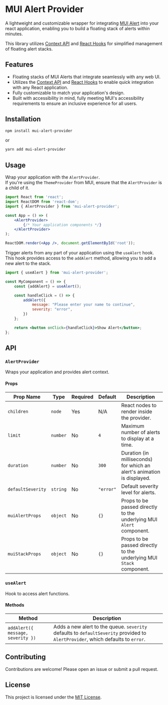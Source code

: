# MUI Alert Provider

A lightweight and customizable wrapper for integrating [MUI Alert](https://mui.com/material-ui/react-alert/?srsltid=AfmBOorG16fDWlZUFpNDld6CbDRdpPOA8eTPa9eEriOYl9CywGZFowmu) into your react application, enabling you to build a floating stack of alerts within minutes.

This library utilizes [Context API](https://react.dev/reference/react/hooks#context-hooks) and [React Hooks](https://react.dev/learn/reusing-logic-with-custom-hooks) for simplified management of floating alert stacks.

## Features

- Floating stacks of MUI Alerts that integrate seamlessly with any web UI.
- Utilizes the [Context API](https://react.dev/reference/react/hooks#context-hooks) and [React Hooks](https://react.dev/learn/reusing-logic-with-custom-hooks) to enable quick integration with any React application.
- Fully customizable to match your application's design.
- Built with accessibility in mind, fully meeting MUI's accessibility requirements to ensure an inclusive experience for all users.

## Installation

```bash
npm install mui-alert-provider
```

or

```bash
yarn add mui-alert-provider
```

## Usage
Wrap your application with the `AlertProvider`.  
If you're using the `ThemeProvider` from MUI, ensure that the `AlertProvider` is a child of it.

```jsx
import React from 'react';
import ReactDOM from 'react-dom';
import { AlertProvider } from 'mui-alert-provider';

const App = () => (
	<AlertProvider>
		{/* Your application components */}
	</AlertProvider>
);

ReactDOM.render(<App />, document.getElementById('root'));
```

Trigger alerts from any part of your application using the `useAlert` hook. 
This hook provides access to the `addAlert` method, allowing you to add a new alert to the stack.

```jsx
import { useAlert } from 'mui-alert-provider';

const MyComponent = () => {
	const {addAlert} = useAlert();

	const handleClick = () => {
		addAlert({
			message: "Please enter your name to continue",
			severity: "error",
		})
	};

	return <button onClick={handleClick}>Show Alert</button>;
};
```

## API

### `AlertProvider`

Wraps your application and provides alert context. 

#### Props

| Prop Name         | Type       | Required | Default   | Description                                                                 |
|-------------------|------------|----------|-----------|-----------------------------------------------------------------------------|
| `children`        | `node`     | Yes      | N/A       | React nodes to render inside the provider.                                 |
| `limit`           | `number`   | No       | `4`       | Maximum number of alerts to display at a time.                             |
| `duration`        | `number`   | No       | `300`     | Duration (in milliseconds) for which an alert's animation is displayed.    |
| `defaultSeverity` | `string`   | No       | `"error"` | Default severity level for alerts.                                         |
| `muiAlertProps`   | `object`   | No       | `{}`      | Props to be passed directly to the underlying MUI `Alert` component.       |
| `muiStackProps`   | `object`   | No       | `{}`      | Props to be passed directly to the underlying MUI `Stack` component.       |

### `useAlert`

Hook to access alert functions.

#### Methods

| Method                          | Description                                                                                     |
|---------------------------------|-------------------------------------------------------------------------------------------------|
| `addAlert({ message, severity })` | Adds a new alert to the queue. `severity` defaults to `defaultSeverity` provided to `AlertProvider`, which defaults to `error`. |

## Contributing

Contributions are welcome! Please open an issue or submit a pull request.

## License

This project is licensed under the [MIT License](LICENSE).